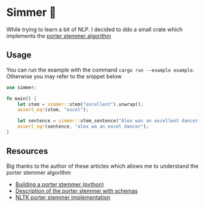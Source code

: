 # Simmer 🍚

While trying to learn a bit of NLP. I decided to ddo a small crate which implements the [porter stemmer algorithm](https://tartarus.org/martin/PorterStemmer/def.txt?fbclid=IwAR3nCMZAT0Ggg-TGKgb0GBtR_f4ZFtWnbt0FKVmD11Kdf8TCQlpX9GMy3ak)

## Usage 

You can run the example with the command `cargo run --example example`. Otherwise you may refer to the snippet below

```rust
use simmer;

fn main() {
    let stem = simmer::stem("excellent").unwrap();
    assert_eq!(stem, "excel");

    let sentence = simmer::stem_sentence("Alex was an excellent dancer.").unwrap().join(" ");
    assert_eq!(sentence, "alex wa an excel dancer");
}
```

## Resources

Big thanks to the author of these articles which allows me to understand the porter stemmer algorithm

- [Building a porter stemmer (python)](https://medium.com/analytics-vidhya/building-a-stemmer-492e9a128e84)
- [Description of the porter stemmer with schemas](https://vijinimallawaarachchi.com/2017/05/09/porter-stemming-algorithm/?fbclid=IwAR2x4FQ1jM3H2t3P8_H2oiPCyIE7MMDVqsZ-9on8SELAjze1yYssGJwOTE0)
- [NLTK porter stemmer implementation](https://github.com/nltk/nltk/blob/develop/nltk/stem/porter.py)

